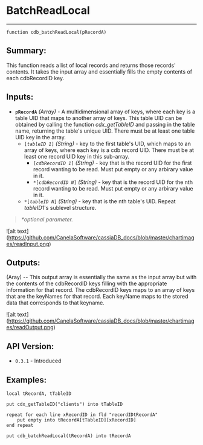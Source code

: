 # BatchReadLocal
---
```
function cdb_batchReadLocal(pRecordA)
```
## Summary:
This function reads a list of local records and returns those records' contents. It takes the input array and essentially fills the empty contents of each cdbRecordID key.

## Inputs:
* **`pRecordA`** *(Array)* - A multidimensional array of keys, where each key is a table UID that maps to another array of keys. This table UID can be obtained by calling the function *cdx_getTableID* and passing in the table name, returning the table's unique UID. There must be at least one table UID key in the array.
    * `[`*`tableID 1`*`]` *(String)* - key to the first table's UID, which maps to an array of keys, where each key is a cdb record UID. There must be at least one record UID key in this sub-array.
    	* `[`*`cdbRecordID 1`*`]` *(String)* - key that is the record UID for the first record wanting to be read. Must put empty or any arbirary value in it.
    	* `*[`*`cdbRecordID N`*`]` *(String)* - key that is the record UID for the nth record wanting to be read. Must put empty or any arbirary value in it.
    * `*[`*`tableID N`*`]` *(String)* - key that is the nth table's UID. Repeat *tableID1*'s sublevel structure.

> _*optional parameter._

![alt text] (https://github.com/CanelaSoftware/cassiaDB_docs/blob/master/chartimages/readInput.png)
## Outputs:
(Aray) -- This output array is essentially the same as the input array but with the contents of the cdbRecordID keys filling with the appropriate information for that record. The cdbRecordID keys maps to an array of keys that are the keyNames for that record. Each keyName maps to the stored data that corresponds to that keyname.

![alt text] (https://github.com/CanelaSoftware/cassiaDB_docs/blob/master/chartimages/readOutput.png)


## API Version:
* `0.3.1` - Introduced

## Examples:
```
local tRecordA, tTableID
     
put cdx_getTableID("clients") into tTableID
     
repeat for each line xRecordID in fld "recordIDtRecordA"
	put empty into tRecordA[tTableID][xRecordID]
end repeat
     
put cdb_batchReadLocal(tRecordA) into tRecordA
```